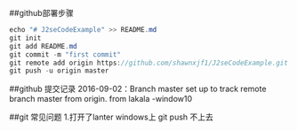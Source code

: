 ##github部署步骤
```java
echo "# J2seCodeExample" >> README.md
git init
git add README.md
git commit -m "first commit"
git remote add origin https://github.com/shawnxjf1/J2seCodeExample.git
git push -u origin master
```

##github 提交记录
2016-09-02：Branch master set up to track remote branch master from origin. from  lakala -window10

##git 常见问题
1.打开了lanter windows上 git push 不上去